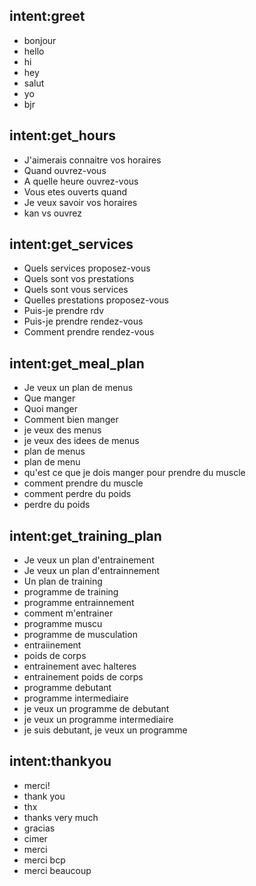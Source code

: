 ## intent:greet
- bonjour
- hello
- hi
- hey
- salut
- yo
- bjr

## intent:get_hours
- J'aimerais connaitre vos horaires
- Quand ouvrez-vous
- A quelle heure ouvrez-vous
- Vous etes ouverts quand
- Je veux savoir vos horaires
- kan vs ouvrez

## intent:get_services
- Quels services proposez-vous
- Quels sont vos prestations
- Quels sont vous services
- Quelles prestations proposez-vous
- Puis-je prendre rdv
- Puis-je prendre rendez-vous
- Comment prendre rendez-vous

## intent:get_meal_plan
- Je veux un plan de menus
- Que manger
- Quoi manger
- Comment bien manger
- je veux des menus
- je veux des idees de menus
- plan de menus
- plan de menu
- qu'est ce que je dois manger pour prendre du muscle
- comment prendre du muscle
- comment perdre du poids
- perdre du poids

## intent:get_training_plan
- Je veux un plan d'entrainement
- Je veux un plan d'entrainnement
- Un plan de training
- programme de training
- programme entrainnement
- comment m'entrainer
- programme muscu
- programme de musculation
- entraiinement
- poids de corps
- entrainement avec halteres
- entrainement poids de corps
- programme debutant
- programme intermediaire
- je veux un programme de debutant
- je veux un programme intermediaire
- je suis debutant, je veux un programme


## intent:thankyou
- merci!
- thank you
- thx
- thanks very much
- gracias
- cimer
- merci
- merci bcp
- merci beaucoup